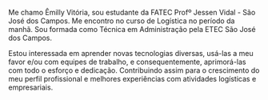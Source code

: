 Me chamo Êmilly Vitória, sou estudante da FATEC Profº Jessen Vidal - São José dos Campos. Me encontro no curso de Logística no período da manhã. Sou formada como Técnica em Administração pela ETEC São José dos Campos.

Estou interessada em aprender novas tecnologias diversas, usá-las a meu favor e/ou com equipes de trabalho, e consequentemente, aprimorá-las com todo o esforço e dedicação. Contribuindo assim para o crescimento do meu perfil profissional e melhores experiências com atividades logísticas e empresariais. 


<!---
Emilly-Silva/Emilly-Silva is a ✨ special ✨ repository because its `README.md` (this file) appears on your GitHub profile.
You can click the Preview link to take a look at your changes.
--->
